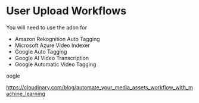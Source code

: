 # User Upload Workflows

You will need to use the adon for 
* Amazon Rekognition Auto Tagging  
* Microsoft Azure Video Indexer  
* Google Auto Tagging  
* Google AI Video Transcription  
* Google Automatic Video Tagging  

oogle

https://cloudinary.com/blog/automate_your_media_assets_workflow_with_machine_learning
